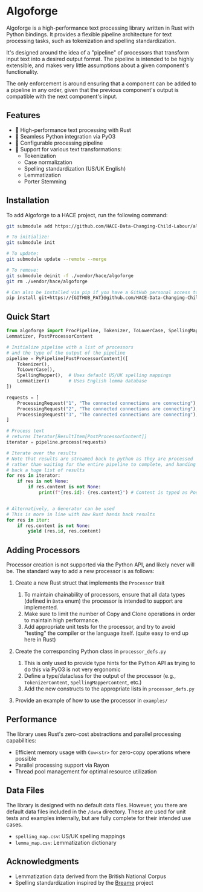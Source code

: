 # Algoforge

Algoforge is a high-performance text processing library written in Rust
with Python bindings. It provides a flexible pipeline architecture for
text processing tasks, such as tokenization and spelling standardization.

It's designed around the idea of a "pipeline" of processors that transform
input text into a desired output format. The pipeline is intended to be
highly extensible, and makes very little assumptions about a given component's
functionality.

The only enforcement is around ensuring that a component can
be added to a pipeline in any order, given that the previous component's output
is compatible with the next component's input.

## Features

- 🚀 High-performance text processing with Rust
- 🐍 Seamless Python integration via PyO3
- 📝 Configurable processing pipeline
- 🔄 Support for various text transformations:
  - Tokenization
  - Case normalization
  - Spelling standardization (US/UK English)
  - Lemmatization
  - Porter Stemming

## Installation

To add Algoforge to a HACE project, run the following command:

```bash
git submodule add https://github.com/HACE-Data-Changing-Child-Labour/algoforge.git ./vendor/hace/algoforge

# To initialize:
git submodule init

# To update:
git submodule update --remote --merge

# To remove:
git submodule deinit -f ./vendor/hace/algoforge
git rm ./vendor/hace/algoforge

```

```bash
# Can also be installed via pip if you have a GitHub personal access token set up
pip install git+https://{GITHUB_PAT}@github.com/HACE-Data-Changing-Child-Labour/algoforge.git@{BRANCH}
```

## Quick Start

```python
from algoforge import ProcPipeline, Tokenizer, ToLowerCase, SpellingMapper,
Lemmatizer, PostProcessorContent

# Initialize pipeline with a list of processors
# and the type of the output of the pipeline
pipeline = PyPipeline[PostProcessorContent]([
    Tokenizer(),
    ToLowerCase(),
    SpellingMapper(),  # Uses default US/UK spelling mappings
    Lemmatizer()       # Uses English lemma database
])

requests = [
    ProcessingRequest("1", "The connected connections are connecting"),
    ProcessingRequest("2", "The connected connections are connecting"),
    ProcessingRequest("3", "The connected connections are connecting"),
]

# Process text
# returns Iterator[ResultItem[PostProcessorContent]]
iterator = pipeline.process(requests)

# Iterate over the results
# Note that results are streamed back to python as they are processed
# rather than waiting for the entire pipeline to complete, and handing
# back a huge list of results
for res in iterator:
    if res is not None:
        if res.content is not None:
            print(f"{res.id}: {res.content}") # Content is typed as PostProcessorContent


# Alternatively, a Generator can be used
# This is more in line with how Rust hands back results
for res in iter:
    if res.content is not None:
        yield (res.id, res.content)

```

## Adding Processors

Processor creation is not supported via the Python API, and likely never will be.
The standard way to add a new processor is as follows:

1. Create a new Rust struct that implements the `Processor` trait

   1. To maintain chainability of processors, ensure that all data types
      (defined in `Data` enum) the processor is intended to support are
      implemented.
   2. Make sure to limit the number of Copy and Clone operations in
      order to maintain high performance.
   3. Add appropriate unit tests for the processor,
      and try to avoid "testing" the compiler or the language itself.
      (quite easy to end up here in Rust)

2. Create the corresponding Python class in `processor_defs.py`

   1. This is only used to provide type hints for the Python API
      as trying to do this via PyO3 is not very ergonomic
   2. Define a type/dataclass for the output of the processor
      (e.g., `TokenizerContent`, `SpellingMapperContent`, etc.)
   3. Add the new constructs to the appropriate lists in `processor_defs.py`

3. Provide an example of how to use the processor in `examples/`

## Performance

The library uses Rust's zero-cost abstractions and parallel processing capabilities:

- Efficient memory usage with `Cow<str>` for zero-copy operations where possible
- Parallel processing support via Rayon
- Thread pool management for optimal resource utilization

## Data Files

The library is designed with no default data files.
However, you there are default data files included in the `/data` directory.
These are used for unit tests and examples internally,
but are fully complete for their intended use cases.

- `spelling_map.csv`: US/UK spelling mappings
- `lemma_map.csv`: Lemmatization dictionary

## Acknowledgments

- Lemmatization data derived from the British National Corpus
- Spelling standardization inspired by the [Breame](https://pypi.org/project/breame/) project
